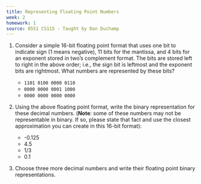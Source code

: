 ```yaml
---
title: Representing Floating Point Numbers
week: 2
homework: 1
source: 05S1 CS115 - Taught by Dan Duchamp
---
```


1. Consider a simple 16-bit floating point format that uses one bit to indicate sign (1 means negative), 11 bits for the mantissa, and 4 bits for an exponent stored in two’s complement format. The bits are stored left to right in the above order; i.e., the sign bit is leftmost and the exponent bits are rightmost. What numbers are represented by these bits?
    * `1101 0100 0000 0110` 
    * `0000 0000 0001 1000`
    * `0000 0000 0000 0000`
    
2. Using the above floating point format, write the binary representation for these decimal numbers.  (**Note**: some of these numbers may not be representable in binary.  If so, please state that fact and use the closest approximation you can create in this 16-bit format):
    * -0.125
    * 4.5
    * 1/3
    * 0.1
    
3. Choose three more decimal numbers and write their floating point binary representations.
